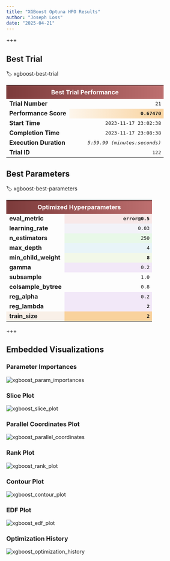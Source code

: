 ```yaml
---
title: "XGBoost Optuna HPO Results"
author: "Joseph Loss"
date: "2025-04-21"
---
```


+++

## Best Trial
:label: xgboost-best-trial
<table>
   <tr>
      <th colspan="2" style="background: linear-gradient(90deg, #7b3a3a, #bd6f6f); color: white; text-align: center; padding: 8px;">Best Trial Performance</th>
   </tr>
   <tr>
      <td style="font-weight: bold; width: 40%;">Trial Number</td>
      <td style="text-align: right; font-family: monospace;">21</td>
   </tr>
   <tr>
      <td style="font-weight: bold;">Performance Score</td>
      <td style="text-align: right; font-family: monospace; background: linear-gradient(90deg, #fdf6ec, #f9d29d); font-weight: bold;">0.67470</td>
   </tr>
   <tr>
      <td style="font-weight: bold;">Start Time</td>
      <td style="text-align: right; font-family: monospace;">2023-11-17 23:02:38</td>
   </tr>
   <tr>
      <td style="font-weight: bold;">Completion Time</td>
      <td style="text-align: right; font-family: monospace;">2023-11-17 23:08:38</td>
   </tr>
   <tr>
      <td style="font-weight: bold;">Execution Duration</td>
      <td style="text-align: right; font-family: monospace; font-style: italic;">5:59.99 (minutes:seconds)</td>
   </tr>
   <tr>
      <td style="font-weight: bold;">Trial ID</td>
      <td style="text-align: right; font-family: monospace;">122</td>
   </tr>
</table>


## Best Parameters
:label: xgboost-best-parameters
<table>
   <tr>
      <th colspan="2" style="background: linear-gradient(90deg, #7b3a3a, #bd6f6f); color: white; text-align: center; padding: 8px;">Optimized Hyperparameters</th>
   </tr>
   <tr>
      <td style="font-weight: bold; width: 40%;">eval_metric</td>
      <td style="text-align: right; font-family: monospace; background-color: #f8e8e8; font-weight: bold;">error@0.5</td>
   </tr>
   <tr>
      <td style="font-weight: bold;">learning_rate</td>
      <td style="text-align: right; font-family: monospace; background-color: #f2f2f8;">0.03</td>
   </tr>
   <tr>
      <td style="font-weight: bold;">n_estimators</td>
      <td style="text-align: right; font-family: monospace; background-color: #e8f8e8;">250</td>
   </tr>
   <tr>
      <td style="font-weight: bold;">max_depth</td>
      <td style="text-align: right; font-family: monospace; background-color: #e8f4f8;">4</td>
   </tr>
   <tr>
      <td style="font-weight: bold;">min_child_weight</td>
      <td style="text-align: right; font-family: monospace; background-color: #f2f8e8; font-weight: bold;">8</td>
   </tr>
   <tr>
      <td style="font-weight: bold;">gamma</td>
      <td style="text-align: right; font-family: monospace; background-color: #f2e8f8;">0.2</td>
   </tr>
   <tr>
      <td style="font-weight: bold;">subsample</td>
      <td style="text-align: right; font-family: monospace;">1.0</td>
   </tr>
   <tr>
      <td style="font-weight: bold;">colsample_bytree</td>
      <td style="text-align: right; font-family: monospace;">0.8</td>
   </tr>
   <tr>
      <td style="font-weight: bold;">reg_alpha</td>
      <td style="text-align: right; font-family: monospace; background-color: #f2e8f8;">0.2</td>
   </tr>
   <tr>
      <td style="font-weight: bold;">reg_lambda</td>
      <td style="text-align: right; font-family: monospace; background-color: #f2e8f8; font-weight: bold;">2</td>
   </tr>
   <tr>
      <td style="font-weight: bold; background-color: #f9f0e8;">train_size</td>
      <td style="text-align: right; font-family: monospace; background-color: #f9d29d; font-weight: bold;">2</td>
   </tr>
</table>


+++

## Embedded Visualizations

### Parameter Importances
![xgboost_param_importances](/assets/xgboost_plot_param_importances.*)


### Slice Plot
![xgboost_slice_plot](/assets/xgboost_plot_slice.*)


### Parallel Coordinates Plot
![xgboost_parallel_coordinates](/assets/xgboost_plot_parallel_coordinate.*)


### Rank Plot
![xgboost_rank_plot](/assets/xgboost_plot_rank.*)


### Contour Plot
![xgboost_contour_plot](/assets/xgboost_plot_contour.*)


### EDF Plot
![xgboost_edf_plot](/assets/xgboost_plot_edf.*)


### Optimization History
![xgboost_optimization_history](/assets/xgboost_plot_optimization_history.*)
